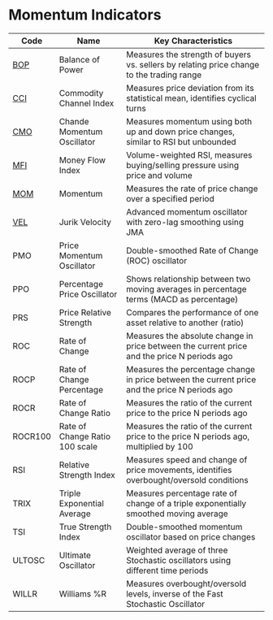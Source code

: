 # Momentum Indicators

| Code | Name | Key Characteristics |
| ------------ | --------------------------------------- | --------------------------------------------------------------------------------------- |
| [BOP](/indicators/momentum/bop.md) | Balance of Power | Measures the strength of buyers vs. sellers by relating price change to the trading range |
| [CCI](/indicators/momentum/cci.md) | Commodity Channel Index | Measures price deviation from its statistical mean, identifies cyclical turns |
| [CMO](/indicators/momentum/cmo.md) | Chande Momentum Oscillator | Measures momentum using both up and down price changes, similar to RSI but unbounded |
| [MFI](/indicators/momentum/mfi.md) | Money Flow Index | Volume-weighted RSI, measures buying/selling pressure using price and volume |
| [MOM](/indicators/momentum/mom.md) | Momentum | Measures the rate of price change over a specified period |
| [VEL](/indicators/momentum/vel.md) | Jurik Velocity | Advanced momentum oscillator with zero-lag smoothing using JMA |
| PMO | Price Momentum Oscillator | Double-smoothed Rate of Change (ROC) oscillator |
| PPO | Percentage Price Oscillator | Shows relationship between two moving averages in percentage terms (MACD as percentage) |
| PRS | Price Relative Strength | Compares the performance of one asset relative to another (ratio) |
| ROC | Rate of Change | Measures the absolute change in price between the current price and the price N periods ago |
| ROCP | Rate of Change Percentage | Measures the percentage change in price between the current price and the price N periods ago |
| ROCR | Rate of Change Ratio | Measures the ratio of the current price to the price N periods ago |
| ROCR100 | Rate of Change Ratio 100 scale | Measures the ratio of the current price to the price N periods ago, multiplied by 100 |
| RSI | Relative Strength Index | Measures speed and change of price movements, identifies overbought/oversold conditions |
| TRIX | Triple Exponential Average | Measures percentage rate of change of a triple exponentially smoothed moving average |
| TSI | True Strength Index | Double-smoothed momentum oscillator based on price changes |
| ULTOSC | Ultimate Oscillator | Weighted average of three Stochastic oscillators using different time periods |
| WILLR | Williams %R | Measures overbought/oversold levels, inverse of the Fast Stochastic Oscillator |
